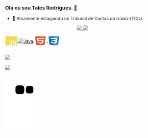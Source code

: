 ### Olá eu sou Tales Rodrigues. 👋
- 🔭 Atualmente estagiando no Tribunal de Contas da União-(TCU).
<div align="center">
  <a href="https://github.com/TalesRG">
  <img height="120em" src="https://github-readme-stats.vercel.app/api?username=TalesRG&show_icons=true&theme=transparent&include_all_commits=true&count_private=true"/>
  <img height="120em" src="https://github-readme-stats.vercel.app/api/top-langs/?username=TalesRG&layout=compact&langs_count=7&theme=transparent"/>
</div>

<div style="display: inline_block"><br>
 <img align="center" alt="Js" height="30" width="40" src="https://raw.githubusercontent.com/devicons/devicon/master/icons/javascript/javascript-plain.svg">
 <img  align="center" alt="Java" height="30" width="40"src="https://cdn.jsdelivr.net/gh/devicons/devicon/icons/java/java-original.svg" />
 <img align="center" alt="HTML" height="30" width="40" src="https://raw.githubusercontent.com/devicons/devicon/master/icons/html5/html5-original.svg">
 <img align="center" alt="CSS" height="30" width="40" src="https://raw.githubusercontent.com/devicons/devicon/master/icons/css3/css3-original.svg">
 

<div>

##

<div>
 <a href="https://www.linkedin.com/in/tales-rodrigues-gonçalves-10b387198/" target="_blank"><img src="https://img.shields.io/badge/-LinkedIn-%230077B5?style=for-the-badge&logo=linkedin&logoColor=white" target="_blank"></a> 
 
   <a href = "mailto:talesrodriguesgoncalves98@gmail.com"><img src="https://img.shields.io/badge/-Gmail-%23333?style=for-the-badge&logo=gmail&logoColor=white" target="_blank"></a>
 
 ![Snake animation](https://github.com/rafaballerini/rafaballerini/blob/output/github-contribution-grid-snake.svg)

<div>
